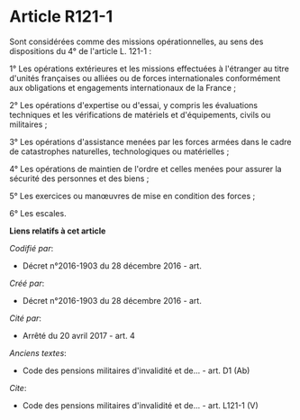 # Article R121-1

Sont considérées comme des missions opérationnelles, au sens des dispositions du 4° de l'article L. 121-1 :

1° Les opérations extérieures et les missions effectuées à l'étranger au titre d'unités françaises ou alliées ou de forces
internationales conformément aux obligations et engagements internationaux de la France ;

2° Les opérations d'expertise ou d'essai, y compris les évaluations techniques et les vérifications de matériels et
d'équipements, civils ou militaires ;

3° Les opérations d'assistance menées par les forces armées dans le cadre de catastrophes naturelles, technologiques ou
matérielles ;

4° Les opérations de maintien de l'ordre et celles menées pour assurer la sécurité des personnes et des biens ;

5° Les exercices ou manœuvres de mise en condition des forces ;

6° Les escales.

**Liens relatifs à cet article**

_Codifié par_:

  - Décret n°2016-1903 du 28 décembre 2016 - art.

_Créé par_:

  - Décret n°2016-1903 du 28 décembre 2016 - art.

_Cité par_:

  - Arrêté du 20 avril 2017 - art. 4

_Anciens textes_:

  - Code des pensions militaires d'invalidité et de... - art. D1 (Ab)

_Cite_:

  - Code des pensions militaires d'invalidité et de... - art. L121-1 (V)

